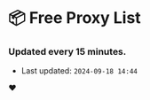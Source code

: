 # :package: Free Proxy List
### Updated every 15 minutes.

- Last updated: `2024-09-18 14:44`

:heart:
